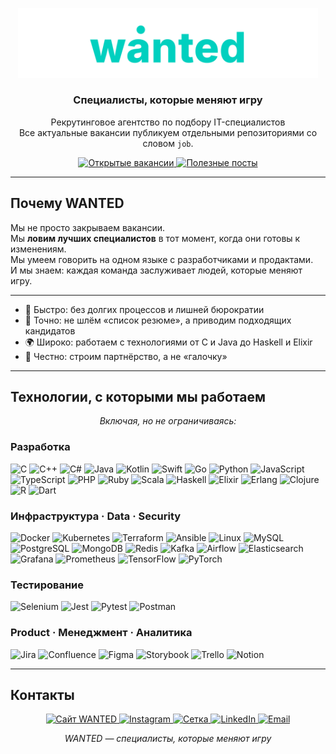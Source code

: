 <p align="center">
  <img src="./wanted.svg" alt="wanted logo" width="480" />
</p>

<h3 align="center">Специалисты, которые меняют игру</h3>
<p align="center">
  Рекрутинговое агентство по подбору IT-специалистов<br/>
  Все актуальные вакансии публикуем отдельными репозиториями со словом <code>job</code>.
</p>

<p align="center">
  <a href="https://github.com/GuitarEmo?tab=repositories&q=job">
    <img
      src="https://img.shields.io/badge/💼%20Открытые%20вакансии-job%20repos-00D0BF?style=for-the-badge&logo=github&logoColor=white"
      alt="Открытые вакансии"
    />
  </a>
  <a href="https://github.com/GuitarEmo?tab=repositories&q=post">
    <img
      src="https://img.shields.io/badge/📝%20Полезные%20посты-post%20repos-00D0BF?style=for-the-badge&logo=readthedocs&logoColor=white"
      alt="Полезные посты"
    />
  </a>

---

## Почему WANTED

Мы не просто закрываем вакансии.  
Мы **ловим лучших специалистов** в тот момент, когда они готовы к изменениям.  
Мы умеем говорить на одном языке с разработчиками и продактами.  
И мы знаем: каждая команда заслуживает людей, которые меняют игру.  

---

- 🚀 Быстро: без долгих процессов и лишней бюрократии  
- 🎯 Точно: не шлём «список резюме», а приводим подходящих кандидатов  
- 🌍 Широко: работаем с технологиями от C и Java до Haskell и Elixir  
- 🤝 Честно: строим партнёрство, а не «галочку»  

---

## Технологии, с которыми мы работаем

<p align="center">
  <em>Включая, но не ограничиваясь:</em>
</p>

### Разработка
<p>
  <img src="https://cdn.jsdelivr.net/gh/devicons/devicon/icons/c/c-original.svg" width="28" alt="C"/>
  <img src="https://cdn.jsdelivr.net/gh/devicons/devicon/icons/cplusplus/cplusplus-original.svg" width="28" alt="C++"/>
  <img src="https://cdn.jsdelivr.net/gh/devicons/devicon/icons/csharp/csharp-original.svg" width="28" alt="C#"/>
  <img src="https://cdn.jsdelivr.net/gh/devicons/devicon/icons/java/java-original.svg" width="28" alt="Java"/>
  <img src="https://cdn.jsdelivr.net/gh/devicons/devicon/icons/kotlin/kotlin-original.svg" width="28" alt="Kotlin"/>
  <img src="https://cdn.jsdelivr.net/gh/devicons/devicon/icons/swift/swift-original.svg" width="28" alt="Swift"/>
  <img src="https://cdn.jsdelivr.net/gh/devicons/devicon/icons/go/go-original.svg" width="28" alt="Go"/>
  <img src="https://cdn.jsdelivr.net/gh/devicons/devicon/icons/python/python-original.svg" width="28" alt="Python"/>
  <img src="https://cdn.jsdelivr.net/gh/devicons/devicon/icons/javascript/javascript-original.svg" width="28" alt="JavaScript"/>
  <img src="https://cdn.jsdelivr.net/gh/devicons/devicon/icons/typescript/typescript-original.svg" width="28" alt="TypeScript"/>
  <img src="https://cdn.jsdelivr.net/gh/devicons/devicon/icons/php/php-original.svg" width="28" alt="PHP"/>
  <img src="https://cdn.jsdelivr.net/gh/devicons/devicon/icons/ruby/ruby-original.svg" width="28" alt="Ruby"/>
  <img src="https://cdn.jsdelivr.net/gh/devicons/devicon/icons/scala/scala-original.svg" width="28" alt="Scala"/>
  <img src="https://cdn.jsdelivr.net/gh/devicons/devicon/icons/haskell/haskell-original.svg" width="28" alt="Haskell"/>
  <img src="https://cdn.jsdelivr.net/gh/devicons/devicon/icons/elixir/elixir-original.svg" width="28" alt="Elixir"/>
  <img src="https://cdn.jsdelivr.net/gh/devicons/devicon/icons/erlang/erlang-original.svg" width="28" alt="Erlang"/>
  <img src="https://cdn.jsdelivr.net/gh/devicons/devicon/icons/clojure/clojure-original.svg" width="28" alt="Clojure"/>
  <img src="https://cdn.jsdelivr.net/gh/devicons/devicon/icons/r/r-original.svg" width="28" alt="R"/>
  <img src="https://cdn.jsdelivr.net/gh/devicons/devicon/icons/dart/dart-original.svg" width="28" alt="Dart"/>
</p>

### Инфраструктура · Data · Security
<p>
  <img src="https://cdn.jsdelivr.net/gh/devicons/devicon/icons/docker/docker-original.svg" width="28" alt="Docker"/>
  <img src="https://cdn.jsdelivr.net/gh/devicons/devicon/icons/kubernetes/kubernetes-plain.svg" width="28" alt="Kubernetes"/>
  <img src="https://cdn.jsdelivr.net/gh/devicons/devicon/icons/terraform/terraform-original.svg" width="28" alt="Terraform"/>
  <img src="https://cdn.jsdelivr.net/gh/devicons/devicon/icons/ansible/ansible-original.svg" width="28" alt="Ansible"/>
  <img src="https://cdn.jsdelivr.net/gh/devicons/devicon/icons/linux/linux-original.svg" width="28" alt="Linux"/>
  <img src="https://cdn.jsdelivr.net/gh/devicons/devicon/icons/mysql/mysql-original.svg" width="28" alt="MySQL"/>
  <img src="https://cdn.jsdelivr.net/gh/devicons/devicon/icons/postgresql/postgresql-original.svg" width="28" alt="PostgreSQL"/>
  <img src="https://cdn.jsdelivr.net/gh/devicons/devicon/icons/mongodb/mongodb-original.svg" width="28" alt="MongoDB"/>
  <img src="https://cdn.jsdelivr.net/gh/devicons/devicon/icons/redis/redis-original.svg" width="28" alt="Redis"/>
  <img src="https://cdn.jsdelivr.net/gh/devicons/devicon/icons/apachekafka/apachekafka-original.svg" width="28" alt="Kafka"/>
  <img src="https://cdn.jsdelivr.net/gh/devicons/devicon/icons/apacheairflow/apacheairflow-original.svg" width="28" alt="Airflow"/>
  <img src="https://cdn.jsdelivr.net/gh/devicons/devicon/icons/elasticsearch/elasticsearch-original.svg" width="28" alt="Elasticsearch"/>
  <img src="https://cdn.jsdelivr.net/gh/devicons/devicon/icons/grafana/grafana-original.svg" width="28" alt="Grafana"/>
  <img src="https://cdn.jsdelivr.net/gh/devicons/devicon/icons/prometheus/prometheus-original.svg" width="28" alt="Prometheus"/>
  <img src="https://cdn.jsdelivr.net/gh/devicons/devicon/icons/tensorflow/tensorflow-original.svg" width="28" alt="TensorFlow"/>
  <img src="https://cdn.jsdelivr.net/gh/devicons/devicon/icons/pytorch/pytorch-original.svg" width="28" alt="PyTorch"/>
</p>

### Тестирование
<p>
  <img src="https://cdn.jsdelivr.net/gh/devicons/devicon/icons/selenium/selenium-original.svg" width="28" alt="Selenium"/>
  <img src="https://cdn.jsdelivr.net/gh/devicons/devicon/icons/jest/jest-plain.svg" width="28" alt="Jest"/>
  <img src="https://cdn.jsdelivr.net/gh/devicons/devicon/icons/pytest/pytest-original.svg" width="28" alt="Pytest"/>
  <img src="https://cdn.jsdelivr.net/gh/devicons/devicon/icons/postman/postman-original.svg" width="28" alt="Postman"/>
</p>

### Product · Менеджмент · Аналитика
<p>
  <img src="https://cdn.jsdelivr.net/gh/devicons/devicon/icons/jira/jira-original.svg" width="28" alt="Jira"/>
  <img src="https://cdn.jsdelivr.net/gh/devicons/devicon/icons/confluence/confluence-original.svg" width="28" alt="Confluence"/>
  <img src="https://cdn.jsdelivr.net/gh/devicons/devicon/icons/figma/figma-original.svg" width="28" alt="Figma"/>
  <img src="https://cdn.jsdelivr.net/gh/devicons/devicon/icons/storybook/storybook-original.svg" width="28" alt="Storybook"/>
  <img src="https://cdn.jsdelivr.net/gh/devicons/devicon/icons/trello/trello-plain.svg" width="28" alt="Trello"/>
  <img src="https://cdn.jsdelivr.net/gh/devicons/devicon/icons/notion/notion-original.svg" width="28" alt="Notion"/>
</p>

---

## Контакты

<p align="center">
  <a href="https://wanted.ooo">
    <img
      src="https://img.shields.io/badge/🌐%20Сайт-wanted.ooo-00D0BF?style=for-the-badge&logo=google-chrome&logoColor=white"
      alt="Сайт WANTED"
    />
  </a>
  <a href="https://instagram.com/wanted.ooo">
    <img
      src="https://img.shields.io/badge/📸%20Instagram-@wanted.ooo-00D0BF?style=for-the-badge&logo=instagram&logoColor=white"
      alt="Instagram"
    />
  </a>
  <a href="https://set.ki/channel/EQ2TjZX">
    <img
      src="https://img.shields.io/badge/🟢%20Сетка-Setka-00D0BF?style=for-the-badge&logo=matrix&logoColor=white"
      alt="Сетка"
    />
  </a>
  <a href="https://www.linkedin.com/company/wanted-recruiting/posts/?feedView=all">
    <img
      src="https://img.shields.io/badge/🔗%20LinkedIn-WANTED-00D0BF?style=for-the-badge&logo=linkedin&logoColor=white"
      alt="LinkedIn"
    />
  </a>
  <a href="mailto:hello@wanted.ooo">
    <img
      src="https://img.shields.io/badge/📩%20Email-hello@wanted.ooo-00D0BF?style=for-the-badge&logo=gmail&logoColor=white"
      alt="Email"
    />
  </a>
</p>

<p align="center">
  <em>WANTED — специалисты, которые меняют игру</em>
</p>
